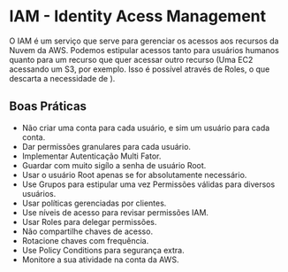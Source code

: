 # IAM - Identity Acess Management

O IAM é um serviço que serve para gerenciar os acessos aos recursos da Nuvem da AWS.
Podemos estipular acessos tanto para usuários humanos quanto para um recurso que quer acessar outro recurso
(Uma EC2 acessando um S3, por exemplo. Isso é possível através de Roles, o que descarta a necessidade de ).

## Boas Práticas

- Não criar uma conta para cada usuário, e sim um usuário para cada conta.
- Dar permissões granulares para cada usuário.
- Implementar Autenticação Multi Fator.
- Guardar com muito sigílo a senha de usuário Root.
- Usar o usuário Root apenas se for absolutamente necessário.
- Use Grupos para estipular uma vez Permissões válidas para diversos usuários.
- Usar políticas gerenciadas por clientes.
- Use níveis de acesso para revisar permissões IAM.
- Usar Roles para delegar permissões.
- Não compartilhe chaves de acesso.
- Rotacione chaves com frequência.
- Use Policy Conditions para segurança extra.
- Monitore a sua atividade na conta da AWS.